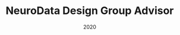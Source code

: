 ---
title: "NeuroData Design Group Advisor"
collection: teaching
type: "Undergraduate course"
permalink: /teaching/2020-ndd
venue: "Johns Hopkins University, Biomedical Engineering"
date: 2020
location: "Baltimore, MD"
---